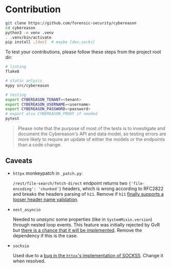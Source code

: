 # Contribution

```sh
git clone https://github.com/forensic-security/cybereason
cd cybereason
python3 -m venv .venv
. .venv/bin/activate
pip install .[dev]  # maybe [dev,socks]
```

To test your contributions, please follow these steps from the project root dir:

```sh
# linting
flake8

# static anlysis
mypy src/cybereason

# testing
export CYBEREASON_TENANT=<tenant>
export CYBEREASON_USERNAME=<username>
export CYBEREASON_PASSWORD=<password>
# export also CYBEREASON_PROXY if needed
pytest
```

> Please note that the purpose of most of the tests is to investigate and document
> the Cybereason's API and data model, so testing errors are more likely to require
> an update of either the models or the endpoints than a code change.

## Caveats
- `httpx` monkeypatch in `_patch.py`:

   `/rest/file-search/fetch-direct` endpoint returns two `{'file-encoding': 'chunked'}`
   headers, which is wrong according to RFC2822 and breaks the headers parsing of `h11`.
   Remove if `h11` [finally supports a looser header name validation][1].

- `nest_asyncio`

   Needed to _unasync_ some properties (like in `SystemMixin.version`) through nested
   loop events. This feature was initially rejected by GvR but [there is a chance that
   it will be implemented][2]. Remove the dependency if this is the case.
  
- `socksio`

   Used due to a [bug in the `httpx`'s implementation of SOCKS5][3]. Change it when resolved.


[1]: https://github.com/python-hyper/h11/issues/113
[2]: https://bugs.python.org/issue22239
[3]: https://github.com/encode/httpx/discussions/2305

